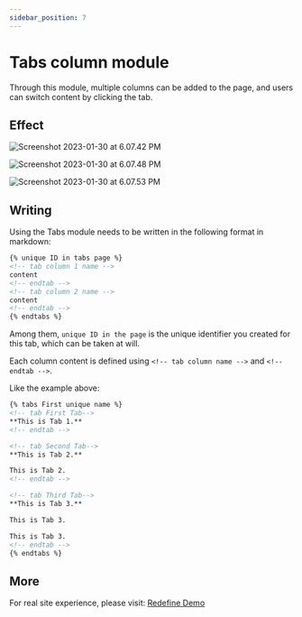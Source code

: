 ```yaml
---
sidebar_position: 7
---
```


# Tabs column module

Through this module, multiple columns can be added to the page, and users can switch content by clicking the tab.



## Effect

![Screenshot 2023-01-30 at 6.07.42 PM](https://evan.beee.top/img/2023/01/30/36c202572da922768fe48d29497663f1.png)

![Screenshot 2023-01-30 at 6.07.48 PM](https://evan.beee.top/img/2023/01/30/763be8951d5eb9e6f4ae67eee34a6bfd.png)

![Screenshot 2023-01-30 at 6.07.53 PM](https://evan.beee.top/img/2023/01/30/0a612a36e55e39bc43fd8cf181b20b43.png)

## Writing

Using the Tabs module needs to be written in the following format in markdown:

```markdown
{% unique ID in tabs page %}
<!-- tab column 1 name -->
content
<!-- endtab -->
<!-- tab column 2 name -->
content
<!-- endtab -->
{% endtabs %}
```

Among them, `unique ID in the page` is the unique identifier you created for this tab, which can be taken at will.

Each column content is defined using `<!-- tab column name -->` and `<!-- endtab -->`.

Like the example above:

```markdown
{% tabs First unique name %}
<!-- tab First Tab-->
**This is Tab 1.**
<!-- endtab -->

<!-- tab Second Tab-->
**This is Tab 2.**

This is Tab 2.
<!-- endtab -->

<!-- tab Third Tab-->
**This is Tab 3.**

This is Tab 3.

This is Tab 3.
<!-- endtab -->
{% endtabs %}
```

## More

For real site experience, please visit: [Redefine Demo](https://redefine.ohevan.com/2022/10/02/theme-demo/)
